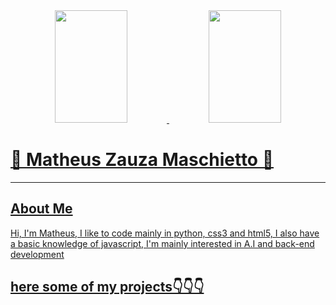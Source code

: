 <div align="center">
  <a href="https://github.com/Matheus-Zauza-Maschietto">
  <img height="180em" width="48%" src="https://github-readme-stats.vercel.app/api?username=Matheus-Zauza-Maschietto&show_icons=true&theme=dark&include_all_commits=true&count_private=true"/>
  <img height="180em" width="48%" src="https://github-readme-stats.vercel.app/api/top-langs/?username=Matheus-Zauza-Maschietto&layout=compact&langs_count=7&theme=dark"/>
</div>


<h1>👾 Matheus Zauza Maschietto 👾</h1>
<hr>
<h2>About Me</h2>
<p>Hi, I'm Matheus, I like to code mainly in python, css3 and html5, I also have a basic knowledge of javascript, I'm mainly interested in A.I and back-end development</p>
<h2>here some of my projects👇👇👇</h2>

<!---
ymaschietto/ymaschietto is a ✨ special ✨ repository because its `README.md` (this file) appears on your GitHub profile.
You can click the Preview link to take a look at your changes.
--->
